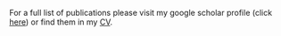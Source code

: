 For a full list of publications please visit my google scholar profile (click [here](https://scholar.google.com/citations?user=JC-IJDAAAAAJ&hl=en&oi=ao)) or find them in my [CV](https://yuchiqiu.github.io/files/CURRICULUM%20VITAE.pdf).
